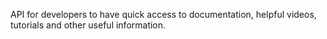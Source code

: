 API for developers to have quick access to documentation, helpful videos, tutorials and other useful information.
